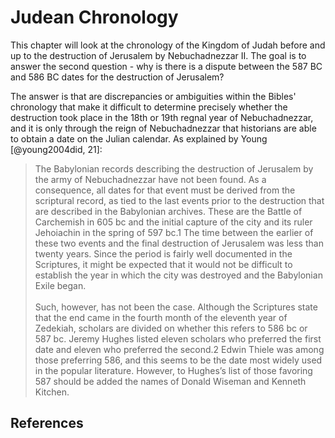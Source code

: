 # Judean Chronology

This chapter will look at the chronology of the Kingdom of Judah before and up to the destruction of Jerusalem by
Nebuchadnezzar II. The goal is to answer the second question - why is there is a dispute between the 587 BC and 586 BC
dates for the destruction of Jerusalem?

The answer is that are discrepancies or ambiguities within the Bibles' chronology that make it difficult to determine
precisely whether the destruction took place in the 18th or 19th regnal year of Nebuchadnezzar, and it is only through
the reign of Nebuchadnezzar that historians are able to obtain a date on the Julian calendar. As explained by Young
[@young2004did, 21]:

> The Babylonian records describing the destruction of Jerusalem by the army of Nebuchadnezzar have not been found. As a
> consequence, all dates for that event must be derived from the scriptural record, as tied to the last events prior to
> the destruction that are described in the Babylonian archives. These are the Battle of Carchemish in 605 bc and the
> initial capture of the city and its ruler Jehoiachin in the spring of 597 bc.1 The time between the earlier of these
> two events and the final destruction of Jerusalem was less than twenty years. Since the period is fairly well
> documented in the Scriptures, it might be expected that it would not be difficult to establish the year in which the
> city was destroyed and the Babylonian Exile began.<br><br> Such, however, has not been the case. Although the
> Scriptures state that the end came in the fourth month of the eleventh year of Zedekiah, scholars are divided on
> whether this refers to 586 bc or 587 bc. Jeremy Hughes listed eleven scholars who preferred the first date and eleven
> who preferred the second.2 Edwin Thiele was among those preferring 586, and this seems to be the date most widely used
> in the popular literature. However, to Hughes’s list of those favoring 587 should be added the names of Donald Wiseman
> and Kenneth Kitchen.

## References

